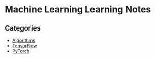 # Machine Learning Learning Notes

## Categories

- [Algorithms](https://github.com/kaka-lin/ML-Notes/tree/master/algorithms)
- [TensorFlow](https://github.com/kaka-lin/ML-Notes/tree/master/TensorFlow)
- [PyTorch](https://github.com/kaka-lin/ML-Notes/tree/master/Pytorch)
